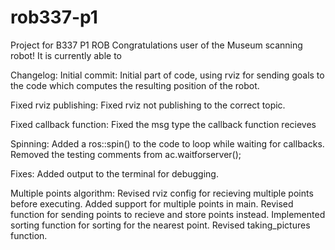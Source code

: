 # rob337-p1
Project for B337 P1 ROB
Congratulations user of the Museum scanning robot!
It is currently able to

Changelog:
Initial commit:
Initial part of code, using rviz for sending goals to the code which computes the resulting position of the robot.

Fixed rviz publishing:
Fixed rviz not publishing to the correct topic.

Fixed callback function:
Fixed the msg type the callback function recieves

Spinning:
Added a ros::spin() to the code to loop while waiting for callbacks.
Removed the testing comments from ac.waitforserver();

Fixes:
Added output to the terminal for debugging.

Multiple points algorithm:
Revised rviz config for recieving multiple points before executing.
Added support for multiple points in main.
Revised function for sending points to recieve and store points instead.
Implemented sorting function for sorting for the nearest point.
Revised taking_pictures function.

